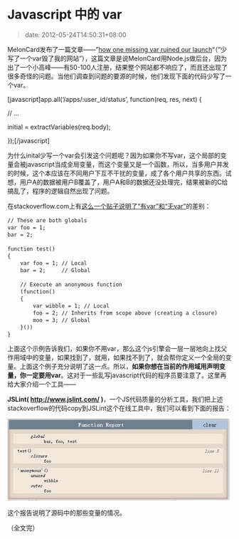 # Javascript 中的 var
>date: 2012-05-24T14:50:31+08:00


MelonCard发布了一篇文章——”[how one missing var ruined our launch](http://blog.meloncard.com/post/12175941935/how-one-missing-var-ruined-our-launch)“（”少写了一个var毁了我的网站”），这篇文章是说MelonCard用Node.js做后台，因为出了一个小高峰——有50-100人注册，结果整个网站都不响应了，而且还出现了很多奇怪的问题。当他们调查到问题的要源的时候，他们发现下面的代码少写了一个var。


[javascript]app.all(‘/apps/:user\_id/status’, function(req, res, next) {  

// …  

initial = extractVariables(req.body);  

});[/javascript]


为什么inital少写一个var会引发这个问题呢？因为如果你不写var，这个局部的变量会被javascript当成全局变量，而这个变量又是一个函数，所以，当多用户并发的时候，这个本应该在不同用户下互不干扰的变量，成了各个用户共享的东西。试想，用户A的数据被用户B覆盖了，用户A和B的数据还没处理完，结果被新的C给搞乱了，程序的逻辑自然出现了问题。


在stackoverflow.com上有[这么一个贴子说明了“有var”和“无var”](http://stackoverflow.com/questions/1470488/difference-between-using-var-and-not-using-var-in-javascript)的差别：



```
// These are both globals
var foo = 1;
bar = 2;

function test()
{
    var foo = 1; // Local
    bar = 2;     // Global

    // Execute an anonymous function
    (function()
    {
        var wibble = 1; // Local
        foo = 2; // Inherits from scope above (creating a closure)
        moo = 3; // Global
    }())
}
```

上面这个示例告诉我们，如果你不用var，那么这个js引擎会一层一层地向上找父作用域中的变量，如果找到了，就用，如果找不到了，就会帮你定义一个全局的变量。上面这个例子充分说明了这一点。所以，**如果你想在当前的作用域用声明变量，你一定要用var**。这对于一些乱写javascript代码的程序员要注意了。这里再给大家介绍一个工具——



**JSLint( <http://www.jslint.com/> )**，一个JS代码质量的分析工具，我们把上述stackoverflow的代码copy到JSLint这个在线工具中，我们可以看到下面的报告：


![](/assets/images/coolshell.cn/wp-content/uploads/2012/05/jslint.jpg "jslint")


这个报告说明了源码中的那些变量的情况。


（全文完）


